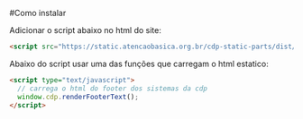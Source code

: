 #Como instalar


Adicionar o script abaixo no html do site:

```html
<script src="https://static.atencaobasica.org.br/cdp-static-parts/dist/script.js"></script>
```

Abaixo do script usar uma das funções que carregam o html estatico:

```html
<script type="text/javascript">
  // carrega o html do footer dos sistemas da cdp
  window.cdp.renderFooterText();
</script>
```